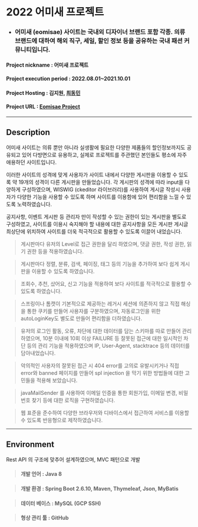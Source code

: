 # 2022 어미새 프로젝트

  -  ###  어미새 (eomisae) 사이트는 국내외 디자이너 브랜드 포함 각종. 의류 브랜드에 대하여 해외 직구, 세일, 할인 정보 등을 공유하는 국내 패션 커뮤니티입니다.

#### Project nickname : 어미새 프로젝트
#### Project execution period : 2022.08.01~2021.10.01

#### Project Hosting :  김지원, [최동민](https://dmchoi.dev)

#### Project URL :  [Eomisae Project](https://eomisae.dmchoi.dev)

----------------

##  Description

어미새 사이트는 의류 뿐만 아니라 실생활에 필요한 다양한 제품들의  할인정보까지도 공유되고 있어 다방면으로 유용하고, 실제로 프로젝트를 주관했던 본인들도 평소에 자주 애용하던 사이트입니다.

이러한 사이트의 성격에 맞게 사용자가 사이트 내에서 다양한 게시판을 이용할 수 있도록 약 19개의 성격이 다른 게시판을 만들었습니다. 각 게시판의 성격에 따라 input을 다양하게 구성하였으며,   WISWIG (ckeditor 라이브러리)를 사용하여 게시글 작성시 사용자가 다양한 기능을 사용할 수 있도록 하며 사이트를 이용함에 있어 편리함을 느낄 수 있도록 노력하였습니다.

공지사항, 이벤트 게시판 등 관리자 만이 작성할 수 있는 권한이 있는 게시판을 별도로 구성하였고, 사이트를 이용시 숙지해야 할 내용에 대한 공지사항을 모든 게시판 게시글 최상단에 위치하여 사이트를 더욱 적극적으로 활용할 수 있도록 이끌어 내었습니다.

> 게시판마다 유저의 Level로 접근 권한을 달리 하였으며, 댓글 권한, 작성 권한, 읽기 권한 등을 적용하였습니다.

> 게시판마다 정렬, 분류, 검색, 페이징, 태그 등의 기능을 추가하여 보다 쉽게 게시판을 이용할 수 있도록 하였습니다.

> 조회수, 추천, 샀어요, 신고 기능을 적용하여 보다 사이트를 적극적으로 활용할 수 있도록 하였습니다.

> 스프링이나 톰캣이 기본적으로 제공하는 레거시 세션에 의존하지 않고 직접 해싱을 통한 쿠키를 만들어 사용자를 구분하였으며, 자동로그인을 위한 autoLoginKey도 별도로 만들어 편리함을 더하였습니다.

> 유저의 로그인 활동, 오류, 차단에 대한 데이터를 담는 스키마를 따로 만들어 관리하였으며,  10분 이내에 10회 이상 FAILURE 등 잘못된 접근에 대한 일시적인 차단 등의 관리 기능을 적용하였으며 IP, User-Agent, stacktrace 등의 데이터를 담아내었습니다.

> 악의적인 사용자의 잘못된 접근 시 404 error를 고의로 유발시키거나 직접 error와 banned 페이지를 만들어 spl injection 을 막기 위한 방법들에 대한 고민들을 적용해 보았습니다.

> javaMailSender 를 사용하여 이메일 인증을 통한 회원가입, 이메일 변경,  비밀번호 찾기 등에 대한 로직을 구현하였습니다. 

> 웹 표준을 준수하여 다양한 브라우저와 디바이스에서 접근하여 서비스를 이용할 수 있도록 반응형으로 제작하였습니다.

--------------------

## Environment

Rest API 의 구조에 맞추어 설계하였으며, MVC 패턴으로 개발

> #### 개발 언어 : Java 8

> #### 개발 환경 : Spring Boot 2.6.10, Maven, Thymeleaf, Json, MyBatis

> #### 데이터 베이스 : MySQL (GCP SSH)

> #### 형상 관리 툴 : GitHub
